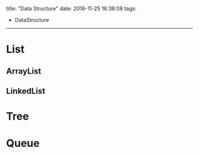 title: "Data Structure"
date: 2016-11-25 16:38:08
tags:
- DataStructure
---

# List
## ArrayList
## LinkedList

# Tree

# Queue

